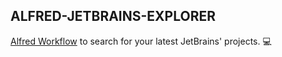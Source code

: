 ## ALFRED-JETBRAINS-EXPLORER

[Alfred Workflow](https://www.alfredapp.com/workflows/) to search for your latest JetBrains' projects. 💻

